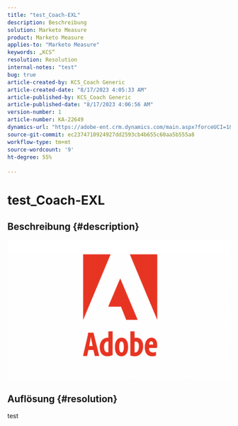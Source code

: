 ```yaml
---
title: "test_Coach-EXL"
description: Beschreibung
solution: Marketo Measure
product: Marketo Measure
applies-to: "Marketo Measure"
keywords: „KCS“
resolution: Resolution
internal-notes: "test"
bug: true
article-created-by: KCS_Coach Generic
article-created-date: "8/17/2023 4:05:33 AM"
article-published-by: KCS_Coach Generic
article-published-date: "8/17/2023 4:06:56 AM"
version-number: 1
article-number: KA-22649
dynamics-url: "https://adobe-ent.crm.dynamics.com/main.aspx?forceUCI=1&pagetype=entityrecord&etn=knowledgearticle&id=42b88d49-b33c-ee11-bdf4-6045bd006079"
source-git-commit: ec2374710924927dd2593cb4b655c60aa5b555a8
workflow-type: tm+mt
source-wordcount: '9'
ht-degree: 55%

---
```


# test_Coach-EXL

## Beschreibung {#description}

![](assets/___50602d7c-b33c-ee11-bdf4-6045bd006079___.png)

## Auflösung {#resolution}


test
